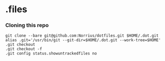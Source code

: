 # .files

### Cloning this repo

    git clone --bare git@github.com:Norrius/dotfiles.git $HOME/.dot.git
    alias .git='/usr/bin/git --git-dir=$HOME/.dot.git --work-tree=$HOME'
    .git checkout
    .git checkout -f
    .git config status.showuntrackedfiles no

